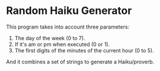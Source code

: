 # Random Haiku Generator

This program takes into account three parameters:
1. The day of the week (0 to 7).
2. If it's am or pm when executed (0 or 1).
3. The first digits of the minutes of the current hour (0 to 5).

And it combines a set of strings to generate a Haiku/proverb.